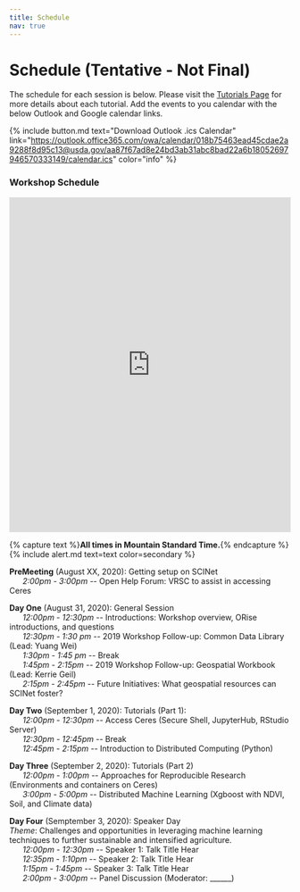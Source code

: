 ```yaml
---
title: Schedule
nav: true
---
```


# Schedule (Tentative - Not Final)

The schedule for each session is below. Please visit the [Tutorials Page](2-tutorials.md) for more details about each tutorial. Add the events to you calendar with the below Outlook and Google calendar links.

{% include button.md text="Download Outlook .ics Calendar" link="https://outlook.office365.com/owa/calendar/018b75463ead45cdae2a9288f8d95c13@usda.gov/aa87f67ad8e24bd3ab31abc8bad22a6b18052697946570333149/calendar.ics" color="info" %}


<div class="span9">
	<h3>Workshop Schedule</h3>
	<iframe src="https://outlook.office365.com/owa/calendar/018b75463ead45cdae2a9288f8d95c13@usda.gov/aa87f67ad8e24bd3ab31abc8bad22a6b18052697946570333149/calendar.html" style=" border-width:0 " width="100%" height="600" frameborder="0" scrolling="yes"></iframe>
</div><!--/span-->

{% capture text %}**All times in Mountain Standard Time.**{% endcapture %}
{% include alert.md text=text color=secondary %}

**PreMeeting** (August XX, 2020): Getting setup on SCINet<br>
&nbsp;&nbsp;&nbsp;&nbsp;&nbsp;&nbsp;*2:00pm - 3:00pm* -- Open Help Forum: VRSC to assist in accessing Ceres<br>

**Day One** (August 31, 2020): General Session<br>
&nbsp;&nbsp;&nbsp;&nbsp;&nbsp;&nbsp;*12:00pm - 12:30pm* -- Introductions: Workshop overview, ORise introductions, and questions<br>
&nbsp;&nbsp;&nbsp;&nbsp;&nbsp;&nbsp;*12:30pm - 1:30 pm* -- 2019 Workshop Follow-up: Common Data Library (Lead: Yuang Wei)<br>
&nbsp;&nbsp;&nbsp;&nbsp;&nbsp;&nbsp;*1:30pm - 1:45 pm* -- Break<br>
&nbsp;&nbsp;&nbsp;&nbsp;&nbsp;&nbsp;*1:45pm - 2:15pm* -- 2019 Workshop Follow-up: Geospatial Workbook (Lead: Kerrie Geil)<br>
&nbsp;&nbsp;&nbsp;&nbsp;&nbsp;&nbsp;*2:15pm - 2:45pm* -- Future Initiatives: What geospatial resources can SCINet foster?

**Day Two** (September 1, 2020): Tutorials (Part 1): <br>
&nbsp;&nbsp;&nbsp;&nbsp;&nbsp;&nbsp;*12:00pm - 12:30pm* -- Access Ceres (Secure Shell, JupyterHub, RStudio Server)<br>
&nbsp;&nbsp;&nbsp;&nbsp;&nbsp;&nbsp;*12:30pm - 12:45pm* -- Break<br>
&nbsp;&nbsp;&nbsp;&nbsp;&nbsp;&nbsp;*12:45pm - 2:15pm* -- Introduction to Distributed Computing (Python)

**Day Three** (September 2, 2020): Tutorials (Part 2)<br>
&nbsp;&nbsp;&nbsp;&nbsp;&nbsp;&nbsp;*12:00pm - 1:00pm* -- Approaches for Reproducible Research (Environments and containers on Ceres)<br>
&nbsp;&nbsp;&nbsp;&nbsp;&nbsp;&nbsp;*3:00pm - 5:00pm* -- Distributed Machine Learning (Xgboost with NDVI, Soil, and Climate data)

**Day Four** (Semptember 3, 2020): Speaker Day<br>
*Theme*: Challenges and opportunities in leveraging machine learning techniques to further sustainable and intensified agriculture.<br>
&nbsp;&nbsp;&nbsp;&nbsp;&nbsp;&nbsp;*12:00pm - 12:30pm* -- Speaker 1: Talk Title Hear<br>
&nbsp;&nbsp;&nbsp;&nbsp;&nbsp;&nbsp;*12:35pm - 1:10pm* -- Speaker 2: Talk Title Hear<br>
&nbsp;&nbsp;&nbsp;&nbsp;&nbsp;&nbsp;*1:15pm - 1:45pm* -- Speaker 3: Talk Title Hear<br>
&nbsp;&nbsp;&nbsp;&nbsp;&nbsp;&nbsp;*2:00pm - 3:00pm* -- Panel Discussion (Moderator: ______)

